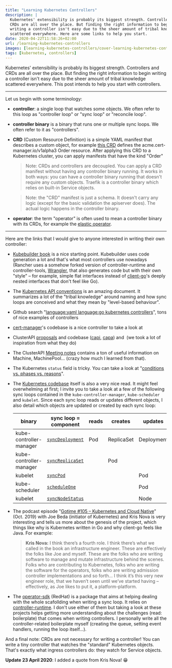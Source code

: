 ```yaml
---
title: "Learning Kubernetes Controllers"
description: |
  Kubernetes' extensibility is probably its biggest strength. Controllers and
  CRDs are all over the place. But finding the right information to begin
  writing a controller isn't easy due to the sheer amount of tribal knowledge
  scattered everywhere. Here are some links to help you start.
date: 2020-04-22T11:58:26+02:00
url: /learning-kubernetes-controllers
images: [learning-kubernetes-controllers/cover-learning-kubernetes-controllers.png]
tags: [kubernetes, controllers]
---
```


Kubernetes' extensibility is probably its biggest strength. Controllers and
CRDs are all over the place. But finding the right information to begin
writing a controller isn't easy due to the sheer amount of tribal knowledge
scattered everywhere. This post intends to help you start with controllers.

<!--

> A "Kubernetes controller" is a binary that runs reconciliation loops. A
> reconciliation loop watches the objects stored in Kubernetes. When it
> notices a discrepency between what the object specifies (e.g. 4 replicas)
> and the observed reality (e.g., the reconcialiation loop asks kubelet,
> and it answers there are only 2 replicas), the reconcialiation loop will
> take actions in order to satisfy what is specified in the object. The
> "controller" binary is run as a simple Kubernetes Deployment. Sometimes,
> when the Kubernetes API is not enough, it may also come with some
> CustomResourceDefinitions YAML files.

I use interchangeably the term "sync loop" and "controller". The word
"controller" is quite overloaded: we use to qualify the binary that runs in
a pod and watches for objects ("Kubernetes controller"), but we also use it
to mean "one sync loop" that is running inside this binary.

Anyone writing Kubernetes controllers might want to take a look at the
following resources.
One controller

**[Kubernetes API conventions](https://github.com/kubernetes/community/blob/master/contributors/devel/sig-architecture/api-conventions.md)**

> When a new version of an object is POSTed or PUT, the "spec" is updated
> and available immediately. Over time the system will work to bring the
> "status" into line with the "spec". The system will drive toward the most
> recent "spec" regardless of previous versions of that stanza. In other
> words, if a value is changed from 2 to 5 in one PUT and then back down to
> 3 in another PUT the system is not required to 'touch base' at 5 before
> changing the "status" to 3. In other words, the system's behavior is
> level-based rather than edge-based. This enables robust behavior in the
> presence of missed intermediate state changes.

-->

---

Let us begin with some terminology:

- **controller**: a single loop that watches some objects. We often refer
  to this loop as "controller loop" or "sync loop" or "reconcile loop".
- **controller binary** is a binary that runs one or multiple sync loops.
  We often refer to it as "controllers".
- **CRD** (Custom Resource Definition) is a simple YAML manifest that
  describes a custom object, for example [this
  CRD](https://github.com/jetstack/cert-manager/blob/a04d2f0935/deploy/crds/crd-orders.yaml#L2)
  defines the acme.cert-manager.io/v1alpha3 Order resource. After applying
  this CRD to a Kubernetes cluster, you can apply manifests that have the
  kind "Order"

  > Note: CRDs and controllers are decoupled. You can apply a CRD manifest
  > without having any controller binary running. It works in both ways:
  > you can have a controller binary running that doesn't require any
  > custom objects. Traefik is a controller binary which relies on built-in
  > Service objects.

  > Note: the "CRD" manifest is just a schema. It doesn't carry any logic
  > (except for the basic validation the apiserver does). The actual logic
  > happens in the controller binary.

- **operator**: the term "operator" is often used to mean a controller
  binary with its CRDs, for example the [elastic
  operator](https://github.com/elastic/cloud-on-k8s).

---

Here are the links that I would give to anyone interested in writing their
own controller:

- [Kubebuilder book](https://book.kubebuilder.io/quick-start.html) is a
  nice starting point. Kubebuilder uses code generation a lot and that's
  what most controllers use nowadays (Rancher uses a somehow forked version
  of controller-runtime and controller-tools,
  [Wrangler](https://github.com/rancher/wrangler), that also generates code
  but with their own "style" – for example, simple flat interfaces instead
  of [client-go](https://github.com/kubernetes/client-go)'s deeply nested
  interfaces that don't feel like Go).
- The [Kubernetes API
  conventions](https://github.com/kubernetes/community/blob/master/contributors/devel/sig-architecture/api-conventions.md)
  is an amazing document. It summarizes a lot of the "tribal knowledge"
  around naming and how sync loops are conceived and what they mean by
  "level-based behaviour".
- Github search "[language:yaml language:go kubernetes controllers](https://github.com/search?q=language%3Ayaml+language%3Ago+kubernetes+controllers)", tons of nice examples of controllers
- [cert-manager](https://github.com/jetstack/cert-manager)'s codebase is a nice controller to take a look at
- ClusterAPI [proposals](https://github.com/kubernetes-sigs/cluster-api/blob/master/docs/proposals/20190610-machine-states-preboot-bootstrapping.md) and codebase ([capi](https://github.com/kubernetes-sigs/cluster-api), [capa](https://github.com/kubernetes-sigs/cluster-api-provider-aws)) and  (we took a lot of inspiration from what they do)
- The ClusterAPI [Meeting
  notes](https://docs.google.com/document/d/1fQNlqsDkvEggWFi51GVxOglL2P1Bvo2JhZlMhm2d-Co/edit#) contains
  a ton of useful information on Machine, MachinePool... (crazy how much I
  learned from that).
- The Kubernetes `status` field is tricky. You can take a look at
  "[conditions vs. phases vs.
  reasons](https://maelvls.dev/kubernetes-conditions/)".
- The [Kubernetes codebase](https://github.com/kubernetes/kubernetes)
  itself is also a very nice read. It might feel overwhelming at first; I
  invite you to take a look at a few of the following sync loops contained
  in the `kube-controller-manager`, `kube-scheduler` and `kubelet`. Since
  each sync loop reads or updates different objects, I also detail which
  objects are updated or created by each sync loop:

  | binary                  | sync loop = component              | reads | creates    | updates    |
  | ----------------------- | ---------------------------------- | ----- | ---------- | ---------- |
  | kube-controller-manager | [`syncDeployment`][syncdeployment] | Pod   | ReplicaSet | Deployment |
  | kube-controller-manager | [`syncReplicaSet`][syncreplicaset] |       | Pod        |            |
  | kubelet                 | [`syncPod`][syncpod]               |       |            | Pod        |
  | kube-scheduler          | [`scheduleOne`][scheduleone]       |       |            | Pod        |
  | kubelet                 | [`syncNodeStatus`][syncnodestatus] |       |            | Node       |

  [scheduleone]: https://github.com/kubernetes/kubernetes/blob/5bac42bf/pkg/scheduler/scheduler.go#L589-L762
  [syncdeployment]: https://github.com/kubernetes/kubernetes/blob/5bac42bf/pkg/controller/deployment/deployment_controller.go#L560-L649
  [syncreplicaset]: https://github.com/kubernetes/kubernetes/blob/5bac42bf/pkg/controller/replicaset/replica_set.go#L653-L721
  [syncpod]: https://github.com/kubernetes/kubernetes/blob/5bac42bf/pkg/kubelet/status/status_manager.go#L514-L567
  [syncnodestatus]: https://github.com/kubernetes/kubernetes/blob/5bac42bff9bfb9dfe0f2ea40f1c80cac47fc12b2/pkg/kubelet/kubelet_node_status.go#L374-L391
- The podcast episode "[Gotime #105 – Kubernetes and Cloud
  Native](https://changelog.com/gotime/105)" (Oct. 2019) with Joe Beda
  (initiator of Kubernetes) and Kris Nova is very interesting and tells us
  more about the genesis of the project, which things like why is
  Kubernetes written in Go and why client-go feels like Java. For example:
  > **Kris Nova:** I think there’s a fourth role. I think there’s what we
  > called in the book an infrastructure engineer. These are effectively
  > the folks like Joe and myself. These are the folks who are writing
  > software to manage and mutate infrastructure behind the scenes. Folks
  > who are contributing to Kubernetes, folks who are writing the software
  > for the operators, folks who are writing admission controller
  > implementations and so forth… I think it’s this very new engineer role,
  > that we haven’t seen until we’ve started having – effectively, as Joe
  > likes to put it, a platform-platform.
- The [operator-sdk](https://github.com/operator-framework/operator-sdk)
  (RedHat) is a package that aims at helping dealing with the whole
  scafollding when writing a sync loop. It relies on
  [controller-runtime](https://github.com/kubernetes-sigs/controller-runtime).
  I don't use either of them but taking a look at these projects helps
  getting more understanding about the challenges (read: boilerplate) that
  comes when writing controllers. I personally write all the
  controller-related boilerplate myself (creating the queue, setting event
  handlers, running the loop itself...).

And a final note: CRDs are not necessary for writing a controller! You can
write a tiny controller that watches the "standard" Kubernetes objects.
That's exactly what ingress controllers do: they watch for Service objects.

**Update 23 April 2020**: I added a quote from Kris Nova! 😁

<script src="https://utteranc.es/client.js"
        repo="maelvls/maelvls.github.io"
        issue-term="pathname"
        label="💬"
        theme="github-light"
        crossorigin="anonymous"
        async>
</script>
